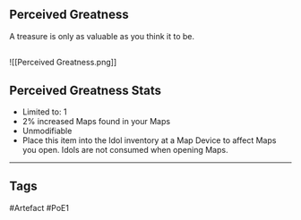 ## Perceived Greatness
A treasure is only as valuable as you think it to be.
##
![[Perceived Greatness.png]]
## Perceived Greatness Stats
- Limited to: 1
- 2% increased Maps found in your Maps
- Unmodifiable
- Place this item into the Idol inventory at a Map Device to affect Maps you open. Idols are not consumed when opening Maps.


---
## Tags
#Artefact
#PoE1